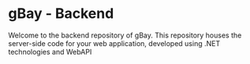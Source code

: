 # gBay - Backend

Welcome to the backend repository of gBay. This repository houses the server-side code for your web application, developed using .NET technologies and WebAPI
